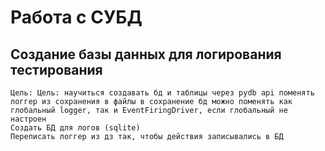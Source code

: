 # Работа с СУБД 

## Создание базы данных для логирования тестирования
```
Цель: Цель: научиться создавать бд и таблицы через pydb api поменять логгер из сохранения в файлы в сохранение бд можно поменять как глобальный logger, так и EventFiringDriver, если глобальный не настроен
Создать БД для логов (sqlite)
Переписать логгер из дз так, чтобы действия записывались в БД
```
